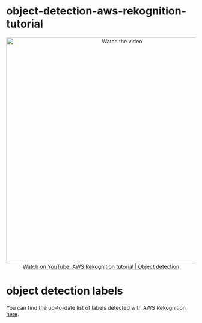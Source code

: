 #  object-detection-aws-rekognition-tutorial

<p align="center">
<a href="[https://www.youtube.com/watch?v=C9H_v44670s](https://www.youtube.com/watch?v=J7gFN0GqU7M)">
    <img width="600" src="https://kirankumarmalik.s3.amazonaws.com/assets/img/Untitled+design.png" alt="Watch the video">
    </br>Watch on YouTube: AWS Rekognition tutorial | Object detection
</a>
</p>


# object detection labels

You can find the up-to-date list of labels detected with AWS Rekognition [here](https://docs.aws.amazon.com/rekognition/latest/dg/labels.html).
